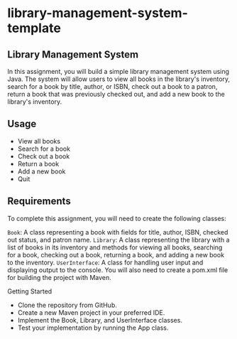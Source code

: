 # library-management-system-template

## Library Management System
In this assignment, you will build a simple library management system using Java. The system will allow users to view all books in the library's inventory, search for a book by title, author, or ISBN, check out a book to a patron, return a book that was previously checked out, and add a new book to the library's inventory.

## Usage
* View all books
* Search for a book
* Check out a book
* Return a book
* Add a new book
* Quit

## Requirements
To complete this assignment, you will need to create the following classes:

`Book`: A class representing a book with fields for title, author, ISBN, checked out status, and patron name.
`Library`: A class representing the library with a list of books in its inventory and methods for viewing all books, searching for a book, checking out a book, returning a book, and adding a new book to the inventory.
`UserInterface`: A class for handling user input and displaying output to the console.
You will also need to create a pom.xml file for building the project with Maven.

Getting Started
* Clone the repository from GitHub.
* Create a new Maven project in your preferred IDE.
* Implement the Book, Library, and UserInterface classes.
* Test your implementation by running the App class.
